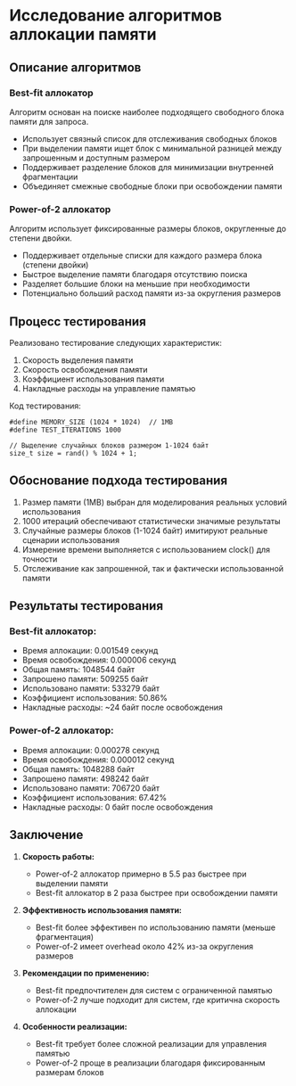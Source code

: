 # Исследование алгоритмов аллокации памяти

## Описание алгоритмов

### Best-fit аллокатор
Алгоритм основан на поиске наиболее подходящего свободного блока памяти для запроса. 
- Использует связный список для отслеживания свободных блоков
- При выделении памяти ищет блок с минимальной разницей между запрошенным и доступным размером
- Поддерживает разделение блоков для минимизации внутренней фрагментации
- Объединяет смежные свободные блоки при освобождении памяти

### Power-of-2 аллокатор
Алгоритм использует фиксированные размеры блоков, округленные до степени двойки.
- Поддерживает отдельные списки для каждого размера блока (степени двойки)
- Быстрое выделение памяти благодаря отсутствию поиска
- Разделяет большие блоки на меньшие при необходимости
- Потенциально больший расход памяти из-за округления размеров

## Процесс тестирования

Реализовано тестирование следующих характеристик:
1. Скорость выделения памяти
2. Скорость освобождения памяти
3. Коэффициент использования памяти
4. Накладные расходы на управление памятью

Код тестирования:
```
#define MEMORY_SIZE (1024 * 1024)  // 1MB
#define TEST_ITERATIONS 1000

// Выделение случайных блоков размером 1-1024 байт
size_t size = rand() % 1024 + 1;
```

## Обоснование подхода тестирования

1. Размер памяти (1MB) выбран для моделирования реальных условий использования
2. 1000 итераций обеспечивают статистически значимые результаты
3. Случайные размеры блоков (1-1024 байт) имитируют реальные сценарии использования
4. Измерение времени выполняется с использованием clock() для точности
5. Отслеживание как запрошенной, так и фактически использованной памяти

## Результаты тестирования

### Best-fit аллокатор:
- Время аллокации: 0.001549 секунд
- Время освобождения: 0.000006 секунд
- Общая память: 1048544 байт
- Запрошено памяти: 509255 байт
- Использовано памяти: 533279 байт
- Коэффициент использования: 50.86%
- Накладные расходы: ~24 байт после освобождения

### Power-of-2 аллокатор:
- Время аллокации: 0.000278 секунд
- Время освобождения: 0.000012 секунд
- Общая память: 1048288 байт
- Запрошено памяти: 498242 байт
- Использовано памяти: 706720 байт
- Коэффициент использования: 67.42%
- Накладные расходы: 0 байт после освобождения

## Заключение

1. **Скорость работы:**
   - Power-of-2 аллокатор примерно в 5.5 раз быстрее при выделении памяти
   - Best-fit аллокатор в 2 раза быстрее при освобождении памяти

2. **Эффективность использования памяти:**
   - Best-fit более эффективен по использованию памяти (меньше фрагментация)
   - Power-of-2 имеет overhead около 42% из-за округления размеров
   
3. **Рекомендации по применению:**
   - Best-fit предпочтителен для систем с ограниченной памятью
   - Power-of-2 лучше подходит для систем, где критична скорость аллокации

4. **Особенности реализации:**
   - Best-fit требует более сложной реализации для управления памятью
   - Power-of-2 проще в реализации благодаря фиксированным размерам блоков